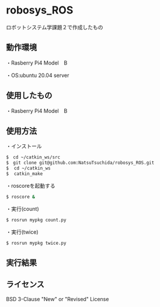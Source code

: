 # robosys_ROS
ロボットシステム学課題２で作成したもの

## 動作環境

・Rasberry Pi4 Model　B

・OS:ubuntu 20.04 server

## 使用したもの

・Rasberry Pi4 Model　B

## 使用方法

・インストール

```sh
$　cd ~/catkin_ws/src
$　git clone git@github.com:NatsuTsuchida/robosys_ROS.git
$  cd ~/catkin_ws
$  catkin_make
```

・roscoreを起動する

```sh
$ roscore &
```

・実行(count)
```sh
$ rosrun mypkg count.py
```

・実行(twice)
```sh
$ rosrun mypkg twice.py
```
## 実行結果

## ライセンス

BSD 3-Clause "New" or "Revised" License




